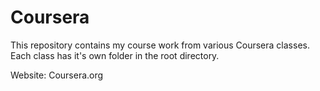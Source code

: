 # Coursera

This repository contains my course work from various Coursera classes.
Each class has it's own folder in the root directory.

Website: Coursera.org
